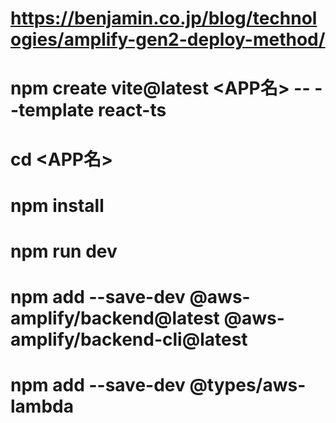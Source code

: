 # https://benjamin.co.jp/blog/technologies/amplify-gen2-deploy-method/

# npm create vite@latest <APP名> -- --template react-ts
# cd <APP名>
# npm install
# npm run dev
# npm add --save-dev @aws-amplify/backend@latest @aws-amplify/backend-cli@latest
# npm add --save-dev @types/aws-lambda